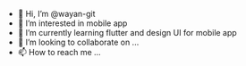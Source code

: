 - 👋 Hi, I’m @wayan-git
- 👀 I’m interested in mobile app
- 🌱 I’m currently learning flutter and design UI for mobile app
- 💞️ I’m looking to collaborate on ...
- 📫 How to reach me ...

<!---
wayan-git/wayan-git is a ✨ special ✨ repository because its `README.md` (this file) appears on your GitHub profile.
You can click the Preview link to take a look at your changes.
--->
